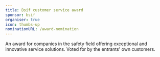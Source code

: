 ```yaml
---
title: Bsif customer service award
sponsor: bsif
organiser: true
icon: thumbs-up
nominationURL: /award-nomination
---
```

An award for companies in the safety field offering exceptional and innovative service solutions. Voted for by the entrants' own customers.